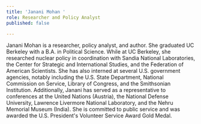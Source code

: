 ```yaml
---
title: 'Janani Mohan '
role: Researcher and Policy Analyst
published: false

---
```

Janani Mohan is a researcher, policy analyst, and author. She graduated UC Berkeley with a B.A. in Political Science. While at UC Berkeley, she researched nuclear policy in coordination with Sandia National Laboratories, the Center for Strategic and International Studies, and the Federation of American Scientists. She has also interned at several U.S. government agencies, notably including the U.S. State Department, National Commission on Service, Library of Congress, and the Smithsonian Institution. Additionally, Janani has served as a representative to conferences at the United Nations (Austria), the National Defense University, Lawrence Livermore National Laboratory, and the Nehru Memorial Museum (India). She is committed to public service and was awarded the U.S. President's Volunteer Service Award Gold Medal.